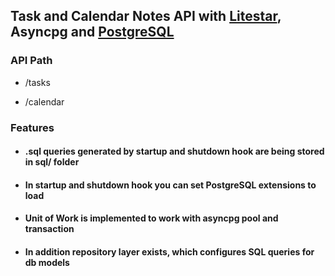 ## Task and Calendar Notes API with [Litestar](https://litestar.dev/), Asyncpg and [PostgreSQL](https://www.postgresql.org/)

### API Path

- /tasks

- /calendar

### Features
- #### .sql queries generated by startup and shutdown hook are being stored in sql/ folder
- #### In startup and shutdown hook you can set PostgreSQL extensions to load
- #### Unit of Work is implemented to work with asyncpg pool and transaction
- #### In addition repository layer exists, which configures SQL queries for db models